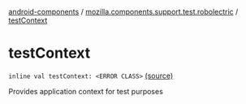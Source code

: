 [android-components](../index.md) / [mozilla.components.support.test.robolectric](index.md) / [testContext](./test-context.md)

# testContext

`inline val testContext: <ERROR CLASS>` [(source)](https://github.com/mozilla-mobile/android-components/blob/master/components/support/test/src/main/java/mozilla/components/support/test/robolectric/Extensions.kt#L13)

Provides application context for test purposes


